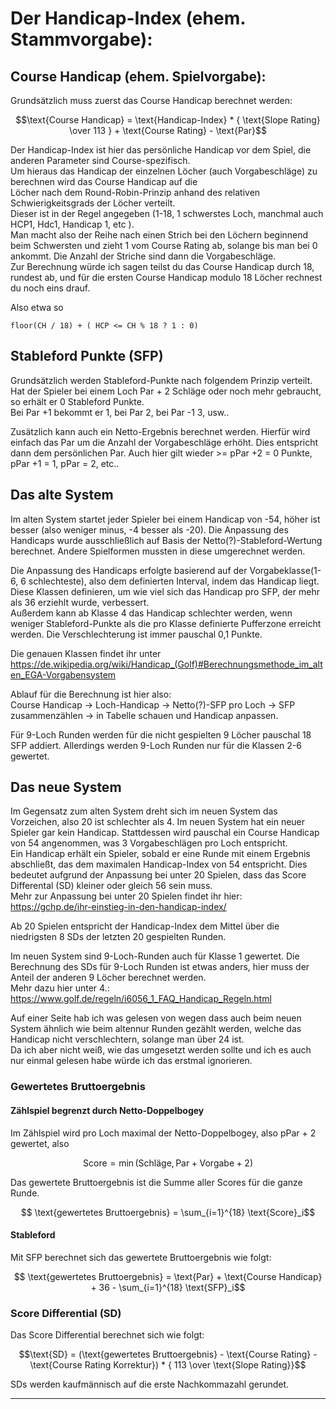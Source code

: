 # Der Handicap-Index (ehem. Stammvorgabe): 

## Course Handicap (ehem. Spielvorgabe):   
Grundsätzlich muss zuerst das Course Handicap berechnet werden:

$$\text{Course Handicap} = \text{Handicap-Index} * { \text{Slope Rating} \over 113 } + \text{Course Rating} - \text{Par}$$

Der Handicap-Index ist hier das persönliche Handicap vor dem Spiel, die anderen Parameter sind Course-spezifisch.  
Um hieraus das Handicap der einzelnen Löcher (auch Vorgabeschläge) zu berechnen wird das Course Handicap auf die  
Löcher nach dem Round-Robin-Prinzip anhand des relativen Schwierigkeitsgrads der Löcher verteilt.  
Dieser ist in der Regel angegeben (1-18, 1 schwerstes Loch, manchmal auch HCP1, Hdc1, Handicap 1, etc ).      
Man macht also der Reihe nach einen Strich bei den Löchern beginnend beim Schwersten und zieht 1 vom Course Rating ab, solange
bis man bei 0 ankommt. Die Anzahl der Striche sind dann die Vorgabeschläge.  
Zur Berechnung würde ich sagen teilst du das Course Handicap durch 18, rundest ab, und für die ersten Course Handicap modulo 18
Löcher rechnest du noch eins drauf.

Also etwa so

    floor(CH / 18) + ( HCP <= CH % 18 ? 1 : 0)

## Stableford Punkte (SFP)

Grundsätzlich werden Stableford-Punkte nach folgendem Prinzip verteilt.  
Hat der Spieler bei einem Loch Par + 2 Schläge oder noch mehr gebraucht, so erhält er 0 Stableford Punkte.  
Bei Par +1 bekommt er 1, bei Par 2, bei Par -1 3, usw..

Zusätzlich kann auch ein Netto-Ergebnis berechnet werden. Hierfür wird einfach das Par um die Anzahl der Vorgabeschläge erhöht.
Dies entspricht dann dem persönlichen Par. Auch hier gilt wieder >= pPar +2 = 0 Punkte, pPar +1 = 1, pPar = 2, etc..

## Das alte System

Im alten System startet jeder Spieler bei einem Handicap von -54, höher ist besser (also weniger minus, -4 besser als -20). Die Anpassung des Handicaps wurde ausschließlich auf Basis der
Netto(?)-Stableford-Wertung berechnet. Andere Spielformen mussten in diese umgerechnet werden.  

Die Anpassung des Handicaps erfolgte basierend auf der Vorgabeklasse(1-6, 6 schlechteste), also dem definierten Interval, indem das Handicap liegt.  
Diese Klassen definieren, um wie viel sich das Handicap pro SFP, der mehr als 36 erziehlt wurde, verbessert.  
Außerdem kann ab Klasse 4 das Handicap schlechter werden, wenn weniger Stableford-Punkte als die pro Klasse definierte Pufferzone erreicht werden.
Die Verschlechterung ist immer pauschal 0,1 Punkte.  

Die genauen Klassen findet ihr unter https://de.wikipedia.org/wiki/Handicap_(Golf)#Berechnungsmethode_im_alten_EGA-Vorgabensystem

Ablauf für die Berechnung ist hier also:  
Course Handicap -> Loch-Handicap -> Netto(?)-SFP pro Loch -> SFP zusammenzählen -> in Tabelle schauen und Handicap anpassen.

Für 9-Loch Runden werden für die nicht gespielten 9 Löcher pauschal 18 SFP addiert. Allerdings werden 9-Loch Runden nur für die Klassen 2-6 gewertet.

## Das neue System

Im Gegensatz zum alten System dreht sich im neuen System das Vorzeichen, also 20 ist schlechter als 4.
Im neuen System hat ein neuer Spieler gar kein Handicap. Stattdessen wird pauschal ein Course Handicap von 54 angenommen, was 3 Vorgabeschlägen pro Loch entspricht.  
Ein Handicap erhält ein Spieler, sobald er eine Runde mit einem Ergebnis abschließt, das dem maximalen Handicap-Index von 54 entspricht. Dies bedeutet aufgrund der
Anpassung bei unter 20 Spielen, dass das Score Differental (SD) kleiner oder gleich 56 sein muss.  
Mehr zur Anpassung bei unter 20 Spielen findet ihr hier: https://gchp.de/ihr-einstieg-in-den-handicap-index/

Ab 20 Spielen entspricht der Handicap-Index dem Mittel über die niedrigsten 8 SDs der letzten 20 gespielten Runden.  


Im neuen System sind 9-Loch-Runden auch für Klasse 1 gewertet. Die Berechnung des SDs für 9-Loch Runden ist etwas anders, hier muss der Anteil der anderen 9 Löcher berechnet werden.  
Mehr dazu hier unter 4.: https://www.golf.de/regeln/i6056_1_FAQ_Handicap_Regeln.html

Auf einer Seite hab ich was gelesen von wegen dass auch beim neuen System ähnlich wie beim altennur Runden gezählt werden, welche das Handicap nicht verschlechtern, solange man über 24 ist.  
Da ich aber nicht weiß, wie das umgesetzt werden sollte und ich es auch nur einmal gelesen habe würde ich das erstmal ignorieren.

### Gewertetes Bruttoergebnis
#### Zählspiel begrenzt durch Netto-Doppelbogey
Im Zählspiel wird pro Loch maximal der Netto-Doppelbogey, also pPar + 2 gewertet, also

$$ \text{Score} = \min(\text{Schläge}, \text{Par} + \text{Vorgabe} + 2)$$

Das gewertete Bruttoergebnis ist die Summe aller Scores für die ganze Runde.

$$ \text{gewertetes Bruttoergebnis} = \sum_{i=1}^{18} \text{Score}_i$$

#### Stableford
Mit SFP berechnet sich das gewertete Bruttoergebnis wie folgt:  

$$ \text{gewertetes Bruttoergebnis} = \text{Par} + \text{Course Handicap} + 36 - \sum_{i=1}^{18} \text{SFP}_i$$

### Score Differential (SD)

Das Score Differential berechnet sich wie folgt:

$$\text{SD} = (\text{gewertetes Bruttoergebnis} - \text{Course Rating} - \text{Course Rating Korrektur}) * { 113 \over \text{Slope Rating}}$$

SDs werden kaufmännisch auf die erste Nachkommazahl gerundet.

---




